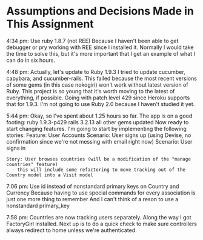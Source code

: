 Assumptions and Decisions Made in This Assignment
=================================================

4:34 pm:  Use ruby 1.8.7 (not REE)
  Because I haven't been able to get debugger or pry working with REE since I installed it.
  Normally I would take the time to solve this, but it's more important that I get an example of what I can do in six hours.

4:48 pm: Actually, let's update to Ruby 1.9.3
  I tried to update cucumber, capybara, and cucumber-rails.
  This failed because the most recent versions of some gems (in this case nokogiri) won't work without latest version of Ruby.
  This project is so young that it's worth moving to the latest of everything, if possible.
  Going with patch level 429 since Heroku supports that for 1.9.3.
  I'm not going to use Ruby 2.0 because I haven't studied it yet.

5:44 pm:
  Okay, so I've spent about 1.25 hours so far.
  The app is on a good footing:
    ruby 1.9.3-p429
    rails 3.2.13
    all other gems updated
  Now ready to start changing features.
  I'm going to start by implementing the following stories:
    Feature: User Accounts
      Scenario: User signs up (using Devise, no confirmation since we're not messing with email right now)
      Scenario: User signs in

    Story: User browses countries (will be a modification of the "manage countries" feature)
      - this will include some refactoring to move tracking out of the Country model into a Visit model

7:06 pm: Use id instead of nonstandard primary keys on Country and Currency
  Because having to use special commands for every association is just one more thing to remember
  And I can't think of a reson to use a nonstandard primary_key

7:58 pm:
  Countries are now tracking users separately.  Along the way I got FactoryGirl installed.
  Next up is to do a quick check to make sure controllers always redirect to home unless we're authenticated.
